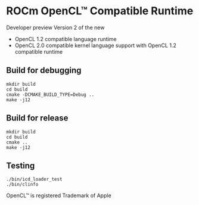 # ROCm OpenCL™ Compatible Runtime 

Developer preview Version 2 of the new 

* OpenCL 1.2 compatible language runtime
* OpenCL 2.0 compatible kernel language support with OpenCL 1.2 compatible runtime


## Build for debugging

```
mkdir build
cd build
cmake -DCMAKE_BUILD_TYPE=Debug ..
make -j12
```

## Build for release

```
mkdir build
cd build
cmake ..
make -j12
```

## Testing

```
./bin/icd_loader_test
./bin/clinfo
```

OpenCL™ is registered Trademark of Apple

